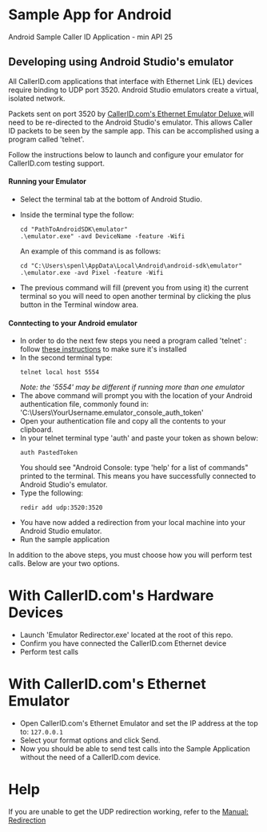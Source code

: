 # Sample App for Android
Android Sample Caller ID Application - min API 25

## Developing using Android Studio's emulator
All CallerID.com applications that interface with Ethernet Link (EL) devices require binding to UDP port 3520. Android Studio emulators create a virtual, isolated network. 

Packets sent on port 3520 by [CallerID.com's Ethernet Emulator Deluxe ](https://callerid.com/developers.php?tab=test) will need to be re-directed to the Android Studio's emulator. This allows Caller ID packets to be seen by the sample app. This can be accomplished using a program called 'telnet'.

Follow the instructions below to launch and configure your emulator for CallerID.com testing support.

  #### Running your Emulator
  - Select the terminal tab at the bottom of Android Studio.
  - Inside the terminal type the follow:
    
    ``` 
    cd "PathToAndroidSDK\emulator"
    .\emulator.exe" -avd DeviceName -feature -Wifi
    ```
    An example of this command is as follows:
    ```
    cd "C:\Users\spenl\AppData\Local\Android\android-sdk\emulator"
    .\emulator.exe -avd Pixel -feature -Wifi 
    ```
  - The previous command will fill (prevent you from using it) the current terminal so you will need to open another terminal by clicking the plus button in the Terminal window area.
  #### Conntecting to your Android emulator
  - In order to do the next few steps you need a program called 'telnet' : follow [these instructions](https://www.technipages.com/windows-10-enable-telnet) to make sure it's installed
  - In the second terminal type:
    ```
    telnet local host 5554
    ````
    *Note: the '5554' may be different if running more than one emulator*
  - The above command will prompt you with the location of your Android authentication file, commonly found in: 'C:\Users\YourUsername\.emulator_console_auth_token'
  - Open your authentication file and copy all the contents to your clipboard.
  - In your telnet terminal type 'auth' and paste your token as shown below:
    ```
    auth PastedToken
    ```
    You should see "Android Console: type 'help' for a list of commands" printed to the terminal. This means you have successfully connected to Android Studio's emulator.
  - Type the following:
    ```
    redir add udp:3520:3520
    ```
  - You have now added a redirection from your local machine into your Android Studio emulator.
  - Run the sample application

In addition to the above steps, you must choose how you will perform test calls. Below are your two options.

# With CallerID.com's Hardware Devices
  - Launch 'Emulator Redirector.exe' located at the root of this repo.
  - Confirm you have connected the CallerID.com Ethernet device
  - Perform test calls

# With CallerID.com's Ethernet Emulator
  - Open CallerID.com's Ethernet Emulator and set the IP address at the top to: ```127.0.0.1```
  - Select your format options and click Send.
  - Now you should be able to send test calls into the Sample Application without the need of a CallerID.com device.
 

# Help
If you are unable to get the UDP redirection working, refer to the [Manual: Redirection](https://developer.android.com/studio/run/emulator-networking#consoleredir)
